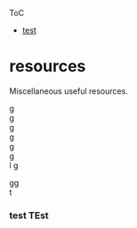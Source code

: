 ToC

- [test](#test-test)  

# resources
Miscellaneous useful resources.

g   
g  
g  
g   
g  
g  
l
g  
  
gg  
t
  
### test TEst
